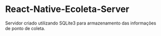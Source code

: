 # React-Native-Ecoleta-Server
Servidor criado utilizando SQLite3 para armazenamento das informações de ponto de coleta. 
